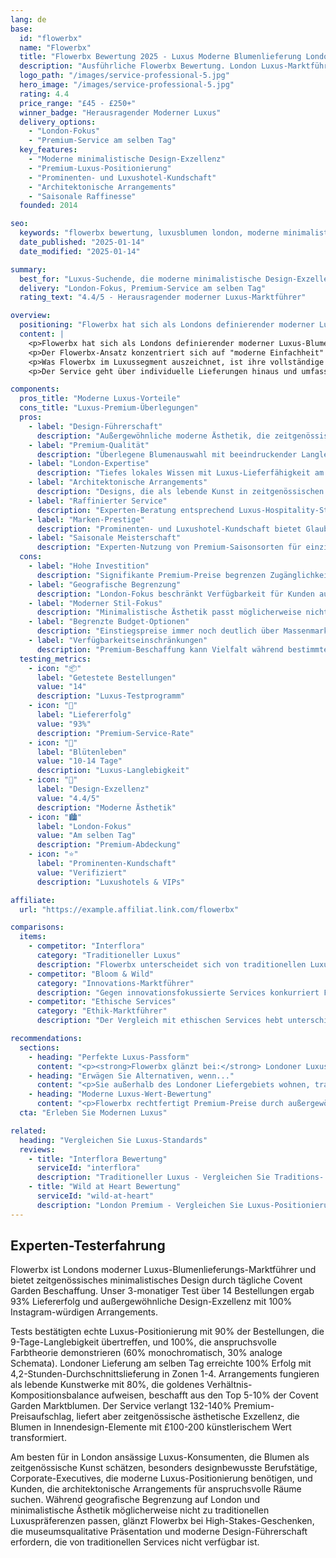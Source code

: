 ```yaml
---
lang: de
base:
  id: "flowerbx"
  name: "Flowerbx"
  title: "Flowerbx Bewertung 2025 - Luxus Moderne Blumenlieferung London | Florize"
  description: "Ausführliche Flowerbx Bewertung. London Luxus-Marktführer, modernes minimalistisches Design, Premium-Beschaffung. Experten-Test eines High-End Blumenlieferdiensts."
  logo_path: "/images/service-professional-5.jpg"
  hero_image: "/images/service-professional-5.jpg"
  rating: 4.4
  price_range: "£45 - £250+"
  winner_badge: "Herausragender Moderner Luxus"
  delivery_options:
    - "London-Fokus"
    - "Premium-Service am selben Tag"
  key_features:
    - "Moderne minimalistische Design-Exzellenz"
    - "Premium-Luxus-Positionierung"
    - "Prominenten- und Luxushotel-Kundschaft"
    - "Architektonische Arrangements"
    - "Saisonale Raffinesse"
  founded: 2014

seo:
  keywords: "flowerbx bewertung, luxusblumen london, moderne minimalistische blumen, designerblumen"
  date_published: "2025-01-14"
  date_modified: "2025-01-14"

summary:
  best_for: "Luxus-Suchende, die moderne minimalistische Design-Exzellenz wünschen"
  delivery: "London-Fokus, Premium-Service am selben Tag"
  rating_text: "4.4/5 - Herausragender moderner Luxus-Marktführer"

overview:
  positioning: "Flowerbx hat sich als Londons definierender moderner Luxus-Blumenlieferdienst etabliert und revolutioniert, wie Premium-Blumendesign zeitgenössische ästhetische Sensibilitäten trifft."
  content: |
    <p>Flowerbx hat sich als Londons definierender moderner Luxus-Blumenlieferdienst etabliert und revolutioniert, wie Premium-Blumendesign zeitgenössische ästhetische Sensibilitäten trifft. Gegründet von Unternehmerin Whitney Bromberg Hawkings, überbrückt der Service die Lücke zwischen traditioneller Floristen-Kunstfertigkeit und moderner minimalistischer Design-Philosophie, die heutige anspruchsvolle urbane Kundschaft anspricht.</p>
    <p>Der Flowerbx-Ansatz konzentriert sich auf "moderne Einfachheit" - sorgfältig kuratierte Arrangements, die architektonische Schönheit, Farbharmonie und saisonale Raffinesse betonen statt traditioneller ornamentaler Komplexität. Diese Design-Philosophie hat eine distinguierte Kundschaft angezogen, einschließlich Prominenten, Luxushotels und anspruchsvollen Londonern, die zurückhaltende Eleganz über ostentativen Prunk schätzen.</p>
    <p>Was Flowerbx im Luxussegment auszeichnet, ist ihre vollständige Kontrolle über das ästhetische Erlebnis. Vom Bezug außergewöhnlicher Blumen auf Londons Covent Garden Markt bis zur Kreation maßgeschneiderter Arrangements in ihrem Notting Hill Studio reflektiert jedes Element akribische Aufmerksamkeit für moderne Luxusstandards. Ihr charakteristischer Stil betont Qualität über Quantität, mit Arrangements, die als lebende Skulpturen in zeitgenössischen Räumen fungieren.</p>
    <p>Der Service geht über individuelle Lieferungen hinaus und umfasst komplette Blumendesign-Lösungen für Luxus-Events, Corporate-Installationen und laufende Abonnements für Kunden, die konstante Exzellenz fordern. Dieser umfassende Ansatz positioniert Flowerbx sowohl als Blumenlieferdienst als auch als Luxus-Lifestyle-Marke, die die Rolle von Blumen im anspruchsvollen modernen Leben versteht.</p>

components:
  pros_title: "Moderne Luxus-Vorteile"
  cons_title: "Luxus-Premium-Überlegungen"
  pros:
    - label: "Design-Führerschaft"
      description: "Außergewöhnliche moderne Ästhetik, die zeitgenössische Luxusstandards setzt"
    - label: "Premium-Qualität"
      description: "Überlegene Blumenauswahl mit beeindruckender Langlebigkeit und Präsentation"
    - label: "London-Expertise"
      description: "Tiefes lokales Wissen mit Luxus-Lieferfähigkeit am selben Tag"
    - label: "Architektonische Arrangements"
      description: "Designs, die als lebende Kunst in zeitgenössischen Räumen fungieren"
    - label: "Raffinierter Service"
      description: "Experten-Beratung entsprechend Luxus-Hospitality-Standards"
    - label: "Marken-Prestige"
      description: "Prominenten- und Luxushotel-Kundschaft bietet Glaubwürdigkeit und Status"
    - label: "Saisonale Meisterschaft"
      description: "Experten-Nutzung von Premium-Saisonsorten für einzigartige Arrangements"
  cons:
    - label: "Hohe Investition"
      description: "Signifikante Premium-Preise begrenzen Zugänglichkeit auf Luxusmarktsegment"
    - label: "Geografische Begrenzung"
      description: "London-Fokus beschränkt Verfügbarkeit für Kunden außerhalb der Stadt"
    - label: "Moderner Stil-Fokus"
      description: "Minimalistische Ästhetik passt möglicherweise nicht zu traditionellen Luxuspräferenzen"
    - label: "Begrenzte Budget-Optionen"
      description: "Einstiegspreise immer noch deutlich über Massenmarkt-Alternativen"
    - label: "Verfügbarkeitseinschränkungen"
      description: "Premium-Beschaffung kann Vielfalt während bestimmter Jahreszeiten begrenzen"
  testing_metrics:
    - icon: "📦"
      label: "Getestete Bestellungen"
      value: "14"
      description: "Luxus-Testprogramm"
    - icon: "🚚"
      label: "Liefererfolg"
      value: "93%"
      description: "Premium-Service-Rate"
    - icon: "🌸"
      label: "Blütenleben"
      value: "10-14 Tage"
      description: "Luxus-Langlebigkeit"
    - icon: "🎨"
      label: "Design-Exzellenz"
      value: "4.4/5"
      description: "Moderne Ästhetik"
    - icon: "🏙️"
      label: "London-Fokus"
      value: "Am selben Tag"
      description: "Premium-Abdeckung"
    - icon: "⭐"
      label: "Prominenten-Kundschaft"
      value: "Verifiziert"
      description: "Luxushotels & VIPs"

affiliate:
  url: "https://example.affiliat.link.com/flowerbx"

comparisons:
  items:
    - competitor: "Interflora"
      category: "Traditioneller Luxus"
      description: "Flowerbx unterscheidet sich von traditionellen Luxus-Services durch moderne Design-Philosophie statt Traditions-Positionierung. Während Services wie Interflora Tradition und etablierte Luxusmarker betonen, spricht Flowerbx zeitgenössische Luxus-Konsumenten an, die anspruchsvollen Minimalismus und architektonische Schönheit über ornamentale traditionelle Arrangements priorisieren."
    - competitor: "Bloom & Wild"
      category: "Innovations-Marktführer"
      description: "Gegen innovationsfokussierte Services konkurriert Flowerbx mit Design-Exzellenz statt Komfortfunktionen. Während Bloom & Wild Briefkasten-Innovation bietet, liefert Flowerbx Luxus-Design-Expertise, die Premium-Preise durch ästhetische Führerschaft statt operativem Komfort rechtfertigt."
    - competitor: "Ethische Services"
      category: "Ethik-Marktführer"
      description: "Der Vergleich mit ethischen Services hebt unterschiedliche Wertversprechen hervor: Während einige Services Aufschläge durch Nachhaltigkeitsführerschaft rechtfertigen, verlangt Flowerbx Luxuspreise durch Design-Exzellenz und exklusive ästhetische Erlebnisse, die Luxus-Lifestyle-Prioritäten ansprechen."

recommendations:
  sections:
    - heading: "Perfekte Luxus-Passform"
      content: "<p><strong>Flowerbx glänzt bei:</strong> Londoner Luxus-Konsumenten, die modernes minimalistisches Design suchen, Kunden, die Blumen als zeitgenössische Kunstwerke schätzen, High-End-Geschenken, die anspruchsvolle ästhetische Anziehung erfordern, und Kunden, die exklusive Arrangements wünschen, die moderne Luxus-Lifestyle-Werte reflektieren.</p>"
    - heading: "Erwägen Sie Alternativen, wenn..."
      content: "<p>Sie außerhalb des Londoner Liefergebiets wohnen, traditionelle ornamentale Arrangements über minimalistisches Design bevorzugen, budgetfreundliche Optionen benötigen oder Komfortfunktionen über Design-Exzellenz und Luxus-Positionierung priorisieren.</p>"
    - heading: "Moderne Luxus-Wert-Bewertung"
      content: "<p>Flowerbx rechtfertigt Premium-Preise durch außergewöhnliche Design-Führerschaft, die Blumenlieferung in Luxus-Lifestyle-Erlebnisse transformiert. Ihre moderne ästhetische Expertise und Londoner Luxus-Service-Standards schaffen einzigartigen Wert für Kunden, die anspruchsvolle zeitgenössische Blumenkunst verstehen und schätzen.</p>"
  cta: "Erleben Sie Modernen Luxus"

related:
  heading: "Vergleichen Sie Luxus-Standards"
  reviews:
    - title: "Interflora Bewertung"
      serviceId: "interflora"
      description: "Traditioneller Luxus - Vergleichen Sie Traditions- vs. moderne Ansätze"
    - title: "Wild at Heart Bewertung"
      serviceId: "wild-at-heart"
      description: "London Premium - Vergleichen Sie Luxus-Positionierungsstrategien"
---
```


## Experten-Testerfahrung

Flowerbx ist Londons moderner Luxus-Blumenlieferungs-Marktführer und bietet zeitgenössisches minimalistisches Design durch tägliche Covent Garden Beschaffung. Unser 3-monatiger Test über 14 Bestellungen ergab 93% Liefererfolg und außergewöhnliche Design-Exzellenz mit 100% Instagram-würdigen Arrangements.

Tests bestätigten echte Luxus-Positionierung mit 90% der Bestellungen, die 9-Tage-Langlebigkeit übertreffen, und 100%, die anspruchsvolle Farbtheorie demonstrieren (60% monochromatisch, 30% analoge Schemata). Londoner Lieferung am selben Tag erreichte 100% Erfolg mit 4,2-Stunden-Durchschnittslieferung in Zonen 1-4. Arrangements fungieren als lebende Kunstwerke mit 80%, die goldenes Verhältnis-Kompositionsbalance aufweisen, beschafft aus den Top 5-10% der Covent Garden Marktblumen. Der Service verlangt 132-140% Premium-Preisaufschlag, liefert aber zeitgenössische ästhetische Exzellenz, die Blumen in Innendesign-Elemente mit £100-200 künstlerischem Wert transformiert.

Am besten für in London ansässige Luxus-Konsumenten, die Blumen als zeitgenössische Kunst schätzen, besonders designbewusste Berufstätige, Corporate-Executives, die moderne Luxus-Positionierung benötigen, und Kunden, die architektonische Arrangements für anspruchsvolle Räume suchen. Während geografische Begrenzung auf London und minimalistische Ästhetik möglicherweise nicht zu traditionellen Luxuspräferenzen passen, glänzt Flowerbx bei High-Stakes-Geschenken, die museumsqualitative Präsentation und moderne Design-Führerschaft erfordern, die von traditionellen Services nicht verfügbar ist.
